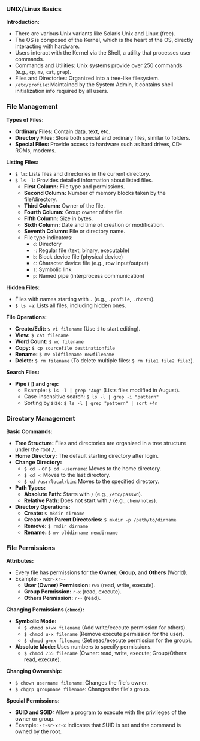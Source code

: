 
### **UNIX/Linux Basics**

**Introduction:**
- There are various Unix variants like Solaris Unix and Linux (free).
- The OS is composed of the Kernel, which is the heart of the OS, directly interacting with hardware.
- Users interact with the Kernel via the Shell, a utility that processes user commands.
- Commands and Utilities: Unix systems provide over 250 commands (e.g., `cp`, `mv`, `cat`, `grep`).
- Files and Directories: Organized into a tree-like filesystem.
- `/etc/profile`: Maintained by the System Admin, it contains shell initialization info required by all users.

### **File Management**

**Types of Files:**
- **Ordinary Files:** Contain data, text, etc.
- **Directory Files:** Store both special and ordinary files, similar to folders.
- **Special Files:** Provide access to hardware such as hard drives, CD-ROMs, modems.

**Listing Files:**
- `$ ls`: Lists files and directories in the current directory.
- `$ ls -l`: Provides detailed information about listed files.
  - **First Column:** File type and permissions.
  - **Second Column:** Number of memory blocks taken by the file/directory.
  - **Third Column:** Owner of the file.
  - **Fourth Column:** Group owner of the file.
  - **Fifth Column:** Size in bytes.
  - **Sixth Column:** Date and time of creation or modification.
  - **Seventh Column:** File or directory name.
  - File type indicators:
    - `d`: Directory
    - `-`: Regular file (text, binary, executable)
    - `b`: Block device file (physical device)
    - `c`: Character device file (e.g., row input/output)
    - `l`: Symbolic link
    - `p`: Named pipe (interprocess communication)
  
**Hidden Files:**
- Files with names starting with `.` (e.g., `.profile`, `.rhosts`).
- `$ ls -a`: Lists all files, including hidden ones.

**File Operations:**
- **Create/Edit:** `$ vi filename` (Use `i` to start editing).
- **View:** `$ cat filename`
- **Word Count:** `$ wc filename`
- **Copy:** `$ cp sourcefile destinationfile`
- **Rename:** `$ mv oldfilename newfilename`
- **Delete:** `$ rm filename` (To delete multiple files: `$ rm file1 file2 file3`).

**Search Files:**
- **Pipe (`|`) and `grep`:** 
  - Example: `$ ls -l | grep "Aug"` (Lists files modified in August).
  - Case-insensitive search: `$ ls -l | grep -i "pattern"`
  - Sorting by size: `$ ls -l | grep "pattern" | sort +4n`

### **Directory Management**

**Basic Commands:**
- **Tree Structure:** Files and directories are organized in a tree structure under the root `/`.
- **Home Directory:** The default starting directory after login.
- **Change Directory:**
  - `$ cd ~` or `$ cd ~username`: Moves to the home directory.
  - `$ cd -`: Moves to the last directory.
  - `$ cd /usr/local/bin`: Moves to the specified directory.
- **Path Types:**
  - **Absolute Path:** Starts with `/` (e.g., `/etc/passwd`).
  - **Relative Path:** Does not start with `/` (e.g., `chem/notes`).
- **Directory Operations:**
  - **Create:** `$ mkdir dirname`
  - **Create with Parent Directories:** `$ mkdir -p /path/to/dirname`
  - **Remove:** `$ rmdir dirname`
  - **Rename:** `$ mv olddirname newdirname`

### **File Permissions**

**Attributes:**
- Every file has permissions for the **Owner**, **Group**, and **Others** (World).
- Example: `-rwxr-xr--`
  - **User (Owner) Permission:** `rwx` (read, write, execute).
  - **Group Permission:** `r-x` (read, execute).
  - **Others Permission:** `r--` (read).

**Changing Permissions (`chmod`):**
- **Symbolic Mode:**
  - `$ chmod o+wx filename` (Add write/execute permission for others).
  - `$ chmod u-x filename` (Remove execute permission for the user).
  - `$ chmod g=rx filename` (Set read/execute permission for the group).
- **Absolute Mode:** Uses numbers to specify permissions.
  - `$ chmod 755 filename` (Owner: read, write, execute; Group/Others: read, execute).

**Changing Ownership:**
- `$ chown username filename`: Changes the file's owner.
- `$ chgrp groupname filename`: Changes the file's group.

**Special Permissions:**
- **SUID and SGID:** Allow a program to execute with the privileges of the owner or group.
- Example: `-r-sr-xr-x` indicates that SUID is set and the command is owned by the root.
